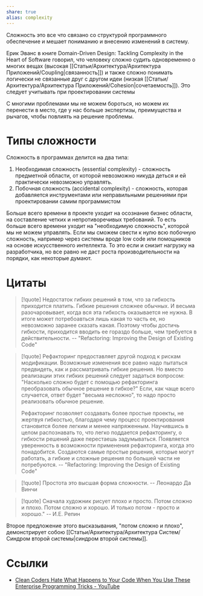 ```yaml
---
share: true
alias: complexity
---
```


Сложность это все что связано со структурой программного обеспечение и мешает пониманию и внесению изменений в систему.

Ерик Эванс в книге Domain-Driven Design: Tackling Complexity in the Heart of Software говорил, что человеку сложно судить одновременно о многих вещах (высокая [[Статьи/Архитектура/Архитектура Приложений/Coupling|связанность]]) и также сложно понимать логически не связанные друг с другом идеи (низкая [[Статьи/Архитектура/Архитектура Приложений/Cohesion|сочетаемость]]). Это следует учитывать при проектировании системы

С многими проблемами мы не можем бороться, но можем их перенести в место, где у нас больше экспертизы, преимущества и рычагов, чтобы повлиять на  решение проблемы.

# Типы сложности

Сложность в программах делится на два типа:
1. Необходимая сложность (essential complexity) - сложность предметной области, от которой невозможно никуда деться и ей практически невозможно управлять.
2. Побочная сложность (accidental complexity) - сложность, которая добавляется инструментами или неправильными решениями при проектировании самим программистом

Больше всего времени в проекте уходит на осознание бизнес области, на составление четких и непротиворечивых требований. То есть больше всего времени уходит на "необходимую сложность", которой мы не можем управлять. Если мы сможем свести к нулю всю побочную сложность, например через системы вроде low code или помощников на основе искусственного интеллекта. То это если и снизит нагрузку на разработчика, но все равно не даст роста производительности на порядки, как некоторые думают.

# Цитаты

>[!quote]
>Недостаток гибких решений в том, что за гибкость приходится платить. Гибкие решения сложнее обычных. И весьма разочаровывает, когда вся эта гибкость оказывается не нужна. В итоге может потребоавться лишь какая то часть ее, но невозможно заранее сказать какая. Поэтому чтобы достичь гибкости, приходится вводить ее гораздо больше, чем требуется в действительности.
>\-- "Refactoring: Improving the Design of Existing Code"

>[!quote]
>Рефакторинг предоставляет другой подход к рискам модификации. Возможные изменения все равно надо пытаться предвидеть, как и рассматривать гибкие решения. Но вместо реализации этих гибких решений следует задаться вопросом: "Насколько сложно будет с помощью рефакторинга преобразовать обычное решение в гибкое?" Если, как чаще всего случается, ответ будет "весьма несложно", то надо просто реализовать обычное решение.
>
>Рефакторинг позволяет создавать более простые проекты, не жертвуя гибкостью, благодаря чему процесс проектирования становится более легким и менее напряженным. Научившись в целом распознавать то, что легко поддается рефакторингу, о гибкости решений даже перестаешь задумываться. Появляется уверенность в возможности применения рефакторинга, когда это понадобится. Создаются самые простые решения, которые могут работать, а гибкие и сложные решения по большей части не потребуются. 
>\-- "Refactoring: Improving the Design of Existing Code"

>[!quote]
>Простота это высшая форма сложности. 
>\-- Леонардо Да Винчи

>[!quote]
>Сначала художник рисует плохо и просто. Потом сложно и плохо. Потом сложно и хорошо. И только потом - просто и хорошо." 
>\-- И.Е. Репин

Второе предложение этого высказывания, "потом сложно и плохо", демонстрирует собою [[Статьи/Архитектура/Архитектура Систем/Синдром второй системы|синдром второй системы]].

# Ссылки
- [Clean Coders Hate What Happens to Your Code When You Use These Enterprise Programming Tricks - YouTube](https://www.youtube.com/watch?v=FyCYva9DhsI)
